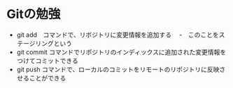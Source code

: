 # Gitの勉強


- git add　コマンドで、リポジトリに変更情報を追加する
　-　このことをステージリングという
- git commit コマンドでリポジトリのインディックスに追加された変更情報をつけてコミットできる
- git push コマンドで、ローカルのコミットをリモートのリポジトリに反映させることができる
